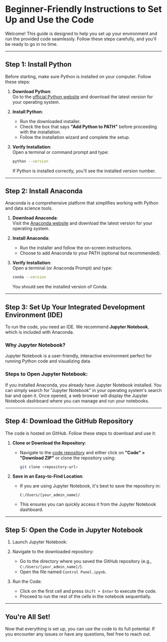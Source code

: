 
# Beginner-Friendly Instructions to Set Up and Use the Code

Welcome! This guide is designed to help you set up your environment and run the provided code seamlessly. Follow these steps carefully, and you'll be ready to go in no time.

---

## Step 1: Install Python

Before starting, make sure Python is installed on your computer. Follow these steps:

1. **Download Python**:  
   Go to the [official Python website](https://www.python.org/downloads/) and download the latest version for your operating system.

2. **Install Python**:  
   - Run the downloaded installer.
   - Check the box that says **"Add Python to PATH"** before proceeding with the installation.
   - Follow the installation wizard and complete the setup.

3. **Verify Installation**:  
   Open a terminal or command prompt and type:
   ```bash
   python --version
   ```
   If Python is installed correctly, you'll see the installed version number.

---

## Step 2: Install Anaconda

Anaconda is a comprehensive platform that simplifies working with Python and data science tools.

1. **Download Anaconda**:  
   Visit the [Anaconda website](https://www.anaconda.com/products/distribution) and download the latest version for your operating system.

2. **Install Anaconda**:  
   - Run the installer and follow the on-screen instructions.
   - Choose to add Anaconda to your PATH (optional but recommended).

3. **Verify Installation**:  
   Open a terminal (or Anaconda Prompt) and type:
   ```bash
   conda --version
   ```
   You should see the installed version of Conda.

---

## Step 3: Set Up Your Integrated Development Environment (IDE)

To run the code, you need an IDE. We recommend **Jupyter Notebook**, which is included with Anaconda.

### Why Jupyter Notebook?  
Jupyter Notebook is a user-friendly, interactive environment perfect for running Python code and visualizing data.

### Steps to Open Jupyter Notebook:
If you installed Anaconda, you already have Jupyter Notebook installed. You can simply search for "Jupyter Notebook" in your operating system's search bar and open it. Once opened, a web browser will display the Jupyter Notebook dashboard where you can manage and run your notebooks.

---

## Step 4: Download the GitHub Repository

The code is hosted on GitHub. Follow these steps to download and use it:

1. **Clone or Download the Repository**:  
   - Navigate to the [code repository](https://github.com/shumaly/4S-SROF) and either click on **"Code" > "Download ZIP"** or clone the repository using:
     ```bash
     git clone <repository-url>
     ```

2. **Save in an Easy-to-Find Location**:  
   - If you are using Jupyter Notebook, it's best to save the repository in:
     ```
     C:/Users/[your_admin_name]/
     ```
   - This ensures you can quickly access it from the Jupyter Notebook dashboard.

---

## Step 5: Open the Code in Jupyter Notebook

1. Launch Jupyter Notebook:

2. Navigate to the downloaded repository:
   - Go to the directory where you saved the GitHub repository (e.g., `C:/Users/[your_admin_name]/`).
   - Open the file named `Control Panel.ipynb`.

3. Run the Code:
   - Click on the first cell and press `Shift + Enter` to execute the code.
   - Proceed to run the rest of the cells in the notebook sequentially.

---

## You're All Set!

Now that everything is set up, you can use the code to its full potential. If you encounter any issues or have any questions, feel free to reach out. 
